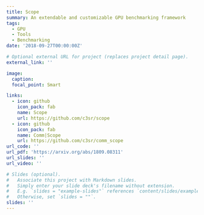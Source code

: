 ```yaml
---
title: Scope
summary: An extendable and customizable GPU benchmarking framework
tags:
  - GPU
  - Tools
  - Benchmarking
date: '2018-09-27T00:00:00Z'

# Optional external URL for project (replaces project detail page).
external_link: ''

image:
  caption:
  focal_point: Smart

links:
  - icon: github
    icon_pack: fab
    name: Scope
    url: https://github.com/c3sr/scope
  - icon: github
    icon_pack: fab
    name: Comm|Scope
    url: https://github.com/c3sr/comm_scope
url_code: ''
url_pdf: 'https://arxiv.org/abs/1809.08311'
url_slides: ''
url_video: ''

# Slides (optional).
#   Associate this project with Markdown slides.
#   Simply enter your slide deck's filename without extension.
#   E.g. `slides = "example-slides"` references `content/slides/example-slides.md`.
#   Otherwise, set `slides = ""`.
slides: ''
---
```

